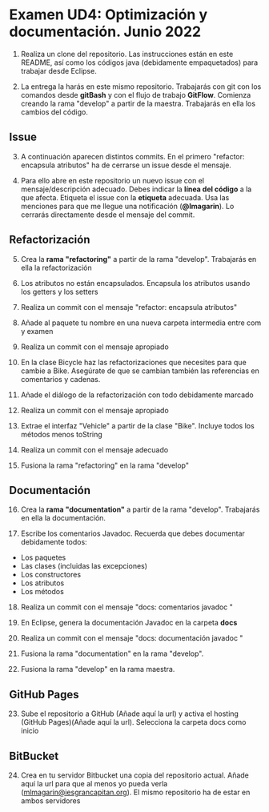 # Examen UD4: Optimización y documentación. Junio 2022
1.  Realiza un clone del repositorio. Las instrucciones están en este README, así como los códigos java (debidamente empaquetados) para trabajar desde Eclipse.  
   
2.  La entrega la harás en este mismo repositorio. Trabajarás con git con los comandos desde **gitBash** y con el flujo de trabajo **GitFlow**. Comienza creando la rama "develop" a partir de la maestra. Trabajarás en ella los cambios del código.


## Issue
3. A continuación aparecen distintos commits. En el primero  "refactor: encapsula atributos" ha de cerrarse un issue desde el mensaje. 


4. Para ello abre en este repositorio un nuevo issue con el mensaje/descripción adecuado. Debes indicar la **línea del código** a la que afecta. Etiqueta el issue con la **etiqueta** adecuada. Usa las menciones para que me llegue una notificación (**@lmagarin**). Lo cerrarás directamente desde el mensaje del commit.

## Refactorización
5. Crea la **rama "refactoring"** a partir de la rama "develop". Trabajarás en ella la refactorización
   
6. Los atributos no están encapsulados. Encapsula los atributos usando los getters y los setters
   
7. Realiza un commit con el mensaje "refactor: encapsula atributos" 

8. Añade al paquete tu nombre en una nueva carpeta intermedia entre com y examen

9.  Realiza un commit con el mensaje apropiado

10. En la clase Bicycle haz las refactorizaciones que necesites para que cambie a Bike. Asegúrate de que se cambian también las referencias en comentarios y cadenas.

11. Añade el diálogo de la refactorización con todo debidamente marcado

12. Realiza un commit con el mensaje apropiado

13. Extrae el interfaz "Vehicle" a partir de la clase "Bike". Incluye todos los métodos menos toString

14. Realiza un commit con el mensaje adecuado


15. Fusiona la rama "refactoring" en la rama "develop" 

## Documentación
16. Crea la **rama "documentation"** a partir de la rama "develop". Trabajarás en ella la documentación.

17. Escribe los comentarios Javadoc. Recuerda que debes documentar debidamente todos:

- Los paquetes 
- Las clases (incluidas las excepciones)
- Los constructores
- Los atributos
- Los métodos
 
18. Realiza un commit con el mensaje "docs: comentarios javadoc " 
19. En Eclipse, genera la documentación Javadoc en la carpeta **docs**

20. Realiza un commit con el mensaje "docs: documentación javadoc " 

21. Fusiona la rama "documentation" en la rama "develop". 

22. Fusiona la rama "develop" en la rama maestra. 

## GitHub Pages

23. Sube el repositorio a GitHub (Añade aquí la url) y activa el hosting (GitHub Pages)(Añade aquí la url). Selecciona la carpeta docs como inicio

## BitBucket

24. Crea en tu servidor Bitbucket una copia del repositorio actual. Añade aquí la url para que al menos yo pueda verla (mlmagarin@iesgrancapitan.org). El mismo repositorio ha de estar en ambos servidores 
